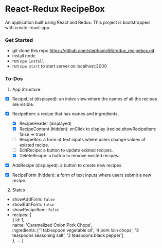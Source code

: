 # React-Redux RecipeBox

An application built using React and Redux. This project is bootstrapped with create-react-app.

### Get Started

- git clone this repo https://github.com/stephanie56/redux_recipebox.git
- install node
- run `npm install`
- run `npm start` to start server on localhost:3000

### To-Dos
1. App Structure
- [x] RecipeList (displayed): an index view where the names of all the recipes are visible.

- [x] RecipeItem: a recipe that has names and ingredients.
  - [x] RecipeHeader (displayed)
  - [x] RecipeContent (hidden): onClick to display (recipe.showRecipeItem: false => true)
  - [ ] RecipeBox: a form of text inputs where users change values of existed recipe.
  - [ ] EditRecipe: a button to update existed recipes.
  - [x] DeleteRecipe: a button to remove existed recipes.
- [x] AddRecipe (displayed): a button to create new recipes.
- [x] RecipeForm (hidden): a form of text inputs where users submit a new recipe.

2. States
- showAddForm: `false`
- showEditForm: `false`
- showRecipeItem: `false`
- recipes:
[<br>
{
  id: 1, <br>
  name: 'Caramelized Onion Pork Chops', <br>
  ingredients: ['1 tablespoon vegetable oil', '4 pork loin chops', '3 teaspoons seasoning salt', '2 teaspoons black pepper'],<br>
  }, ...
]
